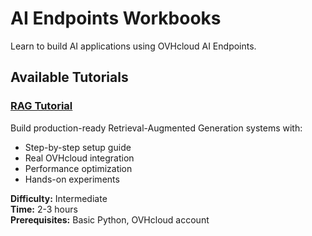 # AI Endpoints Workbooks

Learn to build AI applications using OVHcloud AI Endpoints.

## Available Tutorials

### [RAG Tutorial](/ovhcloud-workbooks/public-cloud/ai-endpoints/rag-tutorial/index.md)
Build production-ready Retrieval-Augmented Generation systems with:
- Step-by-step setup guide
- Real OVHcloud integration
- Performance optimization
- Hands-on experiments

**Difficulty:** Intermediate  
**Time:** 2-3 hours  
**Prerequisites:** Basic Python, OVHcloud account
